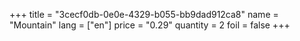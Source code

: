+++
title = "3cecf0db-0e0e-4329-b055-bb9dad912ca8"
name = "Mountain"
lang = ["en"]
price = "0.29"
quantity = 2
foil = false
+++

